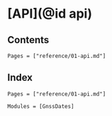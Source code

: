 # [API](@id api)

## Contents

```@contents
Pages = ["reference/01-api.md"]
```

## Index

```@index
Pages = ["reference/01-api.md"]
```

```@autodocs
Modules = [GnssDates]
```
